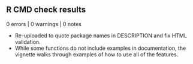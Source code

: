 ## R CMD check results

0 errors | 0 warnings | 0 notes

* Re-uploaded to quote package names in DESCRIPTION and fix HTML validation.
* While some functions do not include examples in documentation, the vignette walks through
  examples of how to use all of the features.
